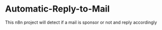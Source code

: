 # Automatic-Reply-to-Mail
This n8n project will detect if a mail is sponsor or not and reply accordingly
